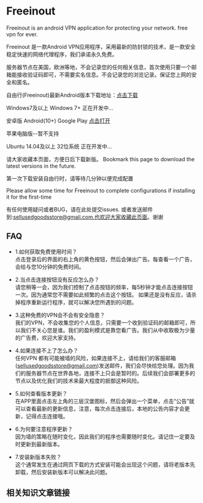 # Freeinout
Freeinout is an android VPN application for protecting your network.
free vpn for ever.

Freeinout 是一款Android VPN应用程序，采用最新的防封锁的技术，是一款安全稳定快速的网络代理程序，我们承诺永久免费。

服务器节点在美国，欧洲等地，不会记录您的任何相关信息，首次使用只要一个邮箱能接收验证码即可，不需要实名信息。不会记录您的浏览记录。保证您上网的安全和匿名。



自由行(Freeinout)最新Android版本下载地址：<a href="https://github.com/caddier/freeinout/releases/download/v1.0.12/freeinout-v1.0.12.apk">点击下载</a>


Windows7及以上 Windows 7+ 正在开发中...

安卓版 Android(10+)  Google Play <a href="https://play.google.com/store/apps/details?id=com.freeinout.android.vpn">点击打开</a>

苹果电脑版--暂不支持

Ubuntu 14.04及以上 32位系统 正在开发中...

请大家收藏本页面，方便日后下载新版。 Bookmark this page to download the latest versions in the future.


第一次下载安装自由行时，请等待几分钟以便完成配置

Please allow some time for Freeinout to complete configurations if installing it for the first-time


有任何使用疑问或者BUG，请在此处提交issues. 或者发送邮件到:sellusedgoodsstore@gmail.com.也欢迎大家收藏此页面。谢谢


## FAQ

- 1.如何获取免费使用时间？
  <br>点击登录后的界面的右上角的黄色按钮，然后会弹出广告。每查看一个广告，会给与您10分钟的免费时间。

- 2.当点击连接按钮没有反应怎么办？
  <br>请您稍等一会，因为我们控制了点击按钮的频率，每5秒钟才能点击连接按钮一次。因为通常您不需要如此频繁的点击这个按钮。 如果还是没有反应，请杀掉程序重新运行程序，就可以解决您所遇到的问题。 
 
- 3.这种免费的VPN会不会有安全隐患？
  <br>我们的VPN，不会收集您的个人信息，只需要一个收到验证码的邮箱即可，所以我们不关心您是谁。我们的盈利模式是靠您看广告。我们从中收取极为少量的广告费，欢迎大家支持。
  
- 4.如果连接不上了怎么办？
  <br>任何VPN 都有可能被墙的风险，如果连接不上，请给我们的客服邮箱(sellusedgoodsstore@gmail.com)发送邮件，我们会尽快给您处理。因为我们的服务器节点在世界各地，连接不上只会是暂时的。后续我们会部署更多的节点以及优化我们的技术来最大程度的抵御这种风险。

- 5.如何查看版本更新？
  <br> 在APP里面点击左上角的三层汉堡图标，然后会弹出一个菜单，点击“公告”就可以查看最新的更新信息，注意，每次点击连接后，本地的公告内容才会更新，记得点击连接哦。
  
- 6.为何要注意程序更新？
  <br>因为墙的策略在随时变化，因此我们的程序也需要随时变化。请记住一定要及时更新到最新版本。
  
- 7.安装新版本失败？
  <br>这个通常发生在通过网页下载的方式安装可能会出现这个问题，请将老版本先卸载，然后安装新版本可以解决此问题。
  
## 相关知识文章链接
